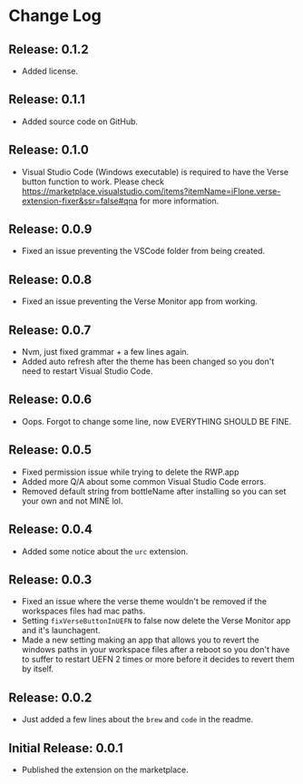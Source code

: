 # Change Log

## Release: 0.1.2

- Added license.

## Release: 0.1.1

- Added source code on GitHub.

## Release: 0.1.0

-  Visual Studio Code (Windows executable) is required to have the Verse button function to work. Please check https://marketplace.visualstudio.com/items?itemName=iFlone.verse-extension-fixer&ssr=false#qna for more information.

## Release: 0.0.9

-  Fixed an issue preventing the VSCode folder from being created.

## Release: 0.0.8

- Fixed an issue preventing the Verse Monitor app from working.

## Release: 0.0.7

- Nvm, just fixed grammar + a few lines again.
- Added auto refresh after the theme has been changed so you don't need to restart Visual Studio Code.

## Release: 0.0.6

- Oops. Forgot to change some line, now EVERYTHING SHOULD BE FINE.

## Release: 0.0.5

- Fixed permission issue while trying to delete the RWP.app
- Added more Q/A about some common Visual Studio Code errors.
- Removed default string from bottleName after installing so you can set your own and not MINE lol.

## Release: 0.0.4

- Added some notice about the `urc` extension.

## Release: 0.0.3

- Fixed an issue where the verse theme wouldn't be removed if the workspaces files had mac paths.
- Setting `fixVerseButtonInUEFN` to false now delete the Verse Monitor app and it's launchagent.
- Made a new setting making an app that allows you to revert the windows paths in your workspace files after a reboot so you don't have to suffer to restart UEFN 2 times or more before it decides to revert them by itself. 

## Release: 0.0.2

- Just added a few lines about the `brew` and `code` in the readme.

## Initial Release: 0.0.1

- Published the extension on the marketplace.